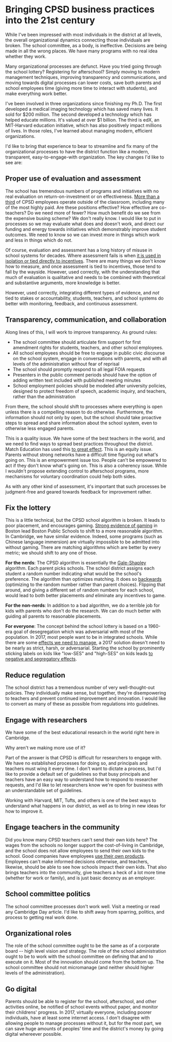 Bringing CPSD business practices into the 21st century
==========

While I've been impressed with most individuals in the district at all
levels, the overall organizational dynamics connecting those
individuals are broken. The school committee, as a body, is
ineffective. Decisions are being made in all the wrong places. We have
many programs with no real idea whether they work.

Many organizational processes are defunct. Have you tried going
through the school lottery?  Registering for afterschool?  Simply
moving to modern management techniques, improving transparency and
communications, and moving towards digital processes can lower costs,
save both parents and school employees time (giving more time to
interact with students), and make everything work better.

I've been involved in three organizations since finishing my Ph.D. The
first developed a medical imaging technology which has saved many
lives. It sold for $200 million. The second developed a technology
which has helped educate millions. It's valued at over $1 billion. The
third is edX, an MIT-Harvard education initiative, which has also
positively impact millions of lives. In those roles, I've learned
about managing modern, efficient organizations.

I'd like to bring that experience to bear to streamline and fix many
of the organizational processes to have the district function like a
modern, transparent, easy-to-engage-with organization. The key changes
I'd like to see are:

Proper use of evaluation and assessment
--------

The school has tremendous numbers of programs and initiatives with no
real evaluation on return-on-investment or on effectiveness. [More
than a
third](http://www.cpsd.us/UserFiles/Servers/Server_3042785/File/departments/administration/financial/budget/fy2018/FY2018_ADOPTED_BUDGET_web.pdf)
of CPSD employees operate outside of the classroom, including many of
the most highly paid. Are these positions effective? How effective
are co-teachers? Do we need more of fewer? How much benefit do we see
from the expensive busing scheme? We don't really know. I would like
to put in processes so we may evaluate what does and doesn't work, and
direct our funding and energy towards initiatives which demonstrably
improve student outcomes. We need to know so we can invest more in
things which work and less in things which do not.

Of course, evaluation and assessment has a long history of misuse in
school systems for decades. Where assessment fails is when [it is used
in isolation or tied directly to incentives](testing.md).  There are
many things we don't know how to measure, and once assessment is tied
to incentives, those tend to fall by the wayside. However, used
correctly, with the understanding that much of evaluation is
qualitative and needs to be combined with theoretical and
substantive arguments, more knowledge is better.

However, used correctly, integrating different types of evidence, and
*not* tied to stakes or accountability, students, teachers, and school
systems do better with monitoring, feedback, and continuous assessment.

Transparency, communication, and collaboration
--------

Along lines of this, I will work to improve transparency. As ground rules:

* The school committee should articulate firm support for first amendment
  rights for students, teachers, and other school employees. 
* All school employees should be free to engage in public civic
  discourse on the school system, engage in conversations with
  parents, and with all levels of the administration without fear of
  reprisal
* The school should promptly respond to all legal FOIA requests
* Presenters in the public comment periods should have the option
  of adding written text included with published meeting minutes
* School employment policies should be modeled after university
  policies, designed to protect freedom of speech, academic inquiry,
  and teachers, rather than the administration

From there, the school should shift to processes where everything is
open unless there is a compelling reason to do otherwise. Furthermore,
the information should not only by open, but the school should take
proactive steps to spread and share information about the school
system, even to otherwise less engaged parents.

This is a quality issue. We have some of the best teachers in the
world, and we need to find ways to spread best practices throughout
the district. Match Education has used this [to great
effect](https://www.coursera.org/learn/coaching-teachers). This is an
equity issue. Parents without strong networks have a difficult time
figuring out what's going on. This is an empowerment issue too. People
can't be empowered to act if they don't know what's going on. This is
also a coherency issue. While I wouldn't propose extending control to
afterschool programs, more mechanisms for voluntary coordination could
help both sides.

As with any other kind of assessment, it's important that such
processes be judgment-free and geared towards feedback for
improvement rather.


Fix the lottery
--------

This is a little technical, but the CPSD school algorithm is
broken. It leads to poor placement, and encourages gaming.
[Strong evidence of gaming](https://economics.mit.edu/files/3030)
in Boston lead Boston Public Schools to shift to a more reasonable
algorithm. In Cambridge, we have similar evidence. Indeed, some
programs (such as Chinese language immersion) are virtually impossible
to be admitted into without gaming. There are matching algorithms
which are better by every metric; we should shift to any one of
those.

**For the nerds**: The CPSD algorithm is essentially the
[Gale-Shapley](https://en.wikipedia.org/wiki/Stable_marriage_problem)
algorithm. Each parent picks schools. The school district assigns each
student a random number indicating what would be the school's
preference. The algorithm than optimizes matching. It does so
[backwards](http://web.stanford.edu/~niederle/School%20Matching%20Systems.pdf)
(optimizing to the random number rather than parent choices). Flipping
that around, and giving a different set of random numbers for each
school, would lead to both better placements *and* eliminate any
incentives to game.

**For the non-nerds**: In addition to a bad algorithm, we do a
terrible job for kids with parents who don't do the research. We can
do much better with guiding all parents to reasonable placements.

**For everyone**: The concept behind the school lottery is based on a
1960-era goal of desegregation which was adversarial with most of the
population. In 2017, most people want to be in integrated
schools. While there are some [effects we need to
manage](http://ncase.me/polygons/), a 2017 solution doesn't need to be
nearly as strict, harsh, or adversarial. Starting the school by
prominently sticking labels on kids like "low-SES" and "high-SES" on
kids leads [to negative and segregatory
effects](https://en.wikipedia.org/wiki/Realistic_conflict_theory#Robbers_cave_study).

Reduce regulation
--------

The school district has a tremendous number of very well-thought-out
policies. They individually make sense, but together, they're
disempowering to teachers and prevent continued improvement and
innovation. I would like to convert as many of these as possible from
regulations into guidelines.

Engage with researchers
--------

We have some of the best educational research in the world right here
in Cambridge.

Why aren't we making more use of it?

Part of the answer is that CPSD is difficult for researchers to engage
with. We have no established processes for doing so, and principals
and teachers must wing it every time. I don't want to dictate a
process, but I'd like to provide a default set of guidelines so that
busy principals and teachers have an easy way to understand how to
respond to researcher requests, and I'd like to let researchers know
we're open for business with an understandable set of guidelines.

Working with Harvard, MIT, Tufts, and others is one of the best ways
to understand what happens in our district, as well as to bring in new
ideas for how to improve it.

Engage teachers in the community
--------

Did you know many CPSD teachers can't send their own kids here? The
wages from the schools no longer support the cost-of-living in
Cambridge, and the school does not allow employees to send their own
kids to the school. Good companies have employees [use their own
products](https://en.wikipedia.org/wiki/Eating_your_own_dog_food). Employees
can't make informed decisions otherwise, and teachers, likewise,
should be able to see how schools impact their own kids. That also
brings teachers into the community, give teachers a heck of a lot more
time (whether for work or family), and is just basic decency as an employer.

School committee politics
--------

The school committee processes don't work well. Visit a meeting or
read any Cambridge Day article. I'd like to shift away from sparring,
politics, and process to getting real work done.

Organizational roles
--------

The role of the school committee ought to be the same as of a
corporate board -- high level vision and strategy. The role of the
school administration ought to be to work with the school committee on
defining that and to execute on it. Most of the innovation should come
from the bottom up. The school committee should not micromanage (and
neither should higher levels of the administration).

Go digital
--------

Parents should be able to register for the school, afterschool, and
other activities online, be notified of school events without paper,
and monitor their childrens' progress. In 2017, virtually everyone,
including poorer individuals, have at least some internet access. I
don't disagree with allowing people to manage processes without it,
but for the most part, we can save huge amounts of peoples' time and
the district's money by going digital whereever possible. 